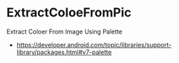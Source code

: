 # ExtractColoeFromPic
Extract Coloer From Image Using Palette
- https://developer.android.com/topic/libraries/support-library/packages.html#v7-palette
